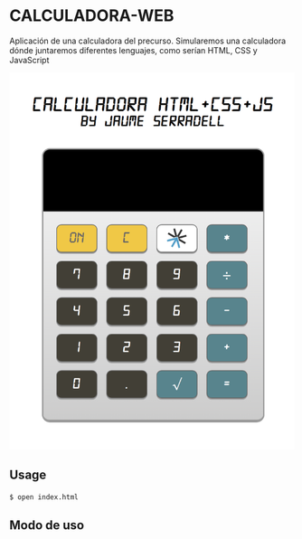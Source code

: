 # CALCULADORA-WEB

Aplicación de una calculadora del precurso. Simularemos una calculadora dónde juntaremos diferentes lenguajes, como serían HTML, CSS y JavaScript

![CALCULADORA-WEB](./calculadora-web.png "calculadora-web")

## Usage

``` sh
$ open index.html
```

## Modo de uso